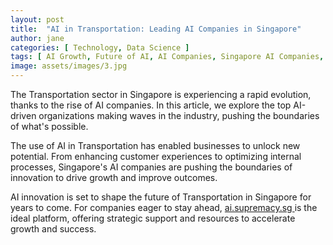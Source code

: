```yaml
---
layout: post
title:  "AI in Transportation: Leading AI Companies in Singapore"
author: jane
categories: [ Technology, Data Science ]
tags: [ AI Growth, Future of AI, AI Companies, Singapore AI Companies, AI Trends ]
image: assets/images/3.jpg
---
```


The Transportation sector in Singapore is experiencing a rapid evolution, thanks to the rise of AI companies. In this article, we explore the top AI-driven organizations making waves in the industry, pushing the boundaries of what's possible.

The use of AI in Transportation has enabled businesses to unlock new potential. From enhancing customer experiences to optimizing internal processes, Singapore's AI companies are pushing the boundaries of innovation to drive growth and improve outcomes.

AI innovation is set to shape the future of Transportation in Singapore for years to come. For companies eager to stay ahead, <a href="https://ai.supremacy.sg" target="_blank"> ai.supremacy.sg </a> is the ideal platform, offering strategic support and resources to accelerate growth and success.
